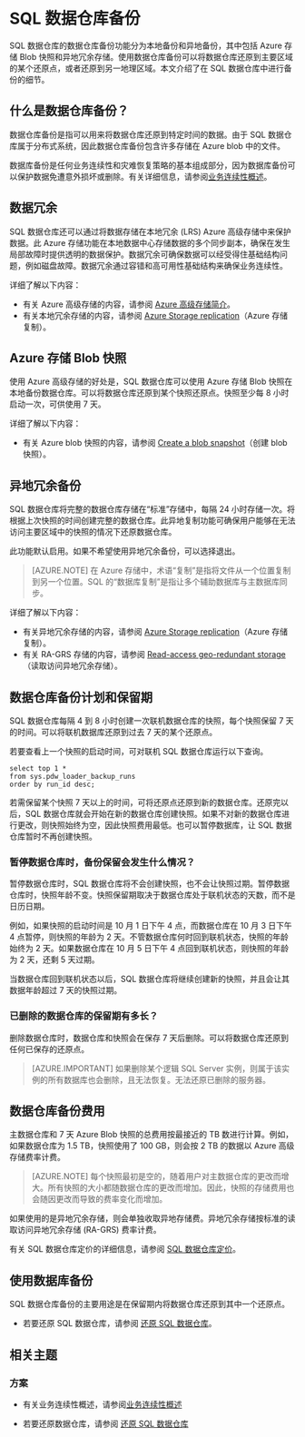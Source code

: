 <properties
   pageTitle="SQL 数据仓库备份 | Azure"
   description="了解 SQL 数据仓库的内置数据库备份，该功能可以将 Azure SQL 数据仓库还原到某个还原点或另一地理区域。"
   services="sql-data-warehouse"
   documentationCenter=""
   authors="lakshmi1812"
   manager="barbkess"
   editor="monicar"/>  


<tags
   ms.service="sql-data-warehouse"
   ms.devlang="NA"
   ms.topic="article"
   ms.tgt_pltfrm="NA"
   ms.workload="NA"
   ms.date="10/06/2016"
   wacn.date="10/31/2016"/>  


# SQL 数据仓库备份

SQL 数据仓库的数据仓库备份功能分为本地备份和异地备份，其中包括 Azure 存储 Blob 快照和异地冗余存储。使用数据仓库备份可以将数据仓库还原到主要区域的某个还原点，或者还原到另一地理区域。本文介绍了在 SQL 数据仓库中进行备份的细节。

## 什么是数据仓库备份？

数据仓库备份是指可以用来将数据仓库还原到特定时间的数据。由于 SQL 数据仓库属于分布式系统，因此数据仓库备份包含许多存储在 Azure blob 中的文件。

数据库备份是任何业务连续性和灾难恢复策略的基本组成部分，因为数据库备份可以保护数据免遭意外损坏或删除。有关详细信息，请参阅[业务连续性概述](/documentation/articles/sql-database-business-continuity/)。

## 数据冗余

SQL 数据仓库还可以通过将数据存储在本地冗余 (LRS) Azure 高级存储中来保护数据。此 Azure 存储功能在本地数据中心存储数据的多个同步副本，确保在发生局部故障时提供透明的数据保护。数据冗余可确保数据可以经受得住基础结构问题，例如磁盘故障。数据冗余通过容错和高可用性基础结构来确保业务连续性。

详细了解以下内容：

- 有关 Azure 高级存储的内容，请参阅 [Azure 高级存储简介](/documentation/articles/storage-premium-storage/)。
- 有关本地冗余存储的内容，请参阅 [Azure Storage replication](/documentation/articles/storage-redundancy/)（Azure 存储复制）。


## Azure 存储 Blob 快照

使用 Azure 高级存储的好处是，SQL 数据仓库可以使用 Azure 存储 Blob 快照在本地备份数据仓库。可以将数据仓库还原到某个快照还原点。快照至少每 8 小时启动一次，可供使用 7 天。

详细了解以下内容：

- 有关 Azure blob 快照的内容，请参阅 [Create a blob snapshot](/documentation/articles/storage-blob-snapshots/)（创建 blob 快照）。


## 异地冗余备份

SQL 数据仓库将完整的数据仓库存储在“标准”存储中，每隔 24 小时存储一次。将根据上次快照的时间创建完整的数据仓库。此异地复制功能可确保用户能够在无法访问主要区域中的快照的情况下还原数据仓库。

此功能默认启用。如果不希望使用异地冗余备份，可以选择退出。

>[AZURE.NOTE] 在 Azure 存储中，术语“复制”是指将文件从一个位置复制到另一个位置。SQL 的“数据库复制”是指让多个辅助数据库与主数据库同步。

详细了解以下内容：
- 有关异地冗余存储的内容，请参阅 [Azure Storage replication](/documentation/articles/storage-redundancy/)（Azure 存储复制）。
- 有关 RA-GRS 存储的内容，请参阅 [Read-access geo-redundant storage](/documentation/articles/storage-redundancy#read-access-geo-redundant-storage)（读取访问异地冗余存储）。

## 数据仓库备份计划和保留期

SQL 数据仓库每隔 4 到 8 小时创建一次联机数据仓库的快照，每个快照保留 7 天的时间。可以将联机数据库还原到过去 7 天的某个还原点。

若要查看上一个快照的启动时间，可对联机 SQL 数据仓库运行以下查询。


    select top 1 *
    from sys.pdw_loader_backup_runs 
    order by run_id desc;


若需保留某个快照 7 天以上的时间，可将还原点还原到新的数据仓库。还原完以后，SQL 数据仓库就会开始在新的数据仓库创建快照。如果不对新的数据仓库进行更改，则快照始终为空，因此快照费用最低。也可以暂停数据库，让 SQL 数据仓库暂时不再创建快照。


### 暂停数据仓库时，备份保留会发生什么情况？

暂停数据仓库时，SQL 数据仓库将不会创建快照，也不会让快照过期。暂停数据仓库时，快照年龄不变。快照保留期取决于数据仓库处于联机状态的天数，而不是日历日期。

例如，如果快照的启动时间是 10 月 1 日下午 4 点，而数据仓库在 10 月 3 日下午 4 点暂停，则快照的年龄为 2 天。不管数据仓库何时回到联机状态，快照的年龄始终为 2 天。如果数据仓库在 10 月 5 日下午 4 点回到联机状态，则快照的年龄为 2 天，还剩 5 天过期。

当数据仓库回到联机状态以后，SQL 数据仓库将继续创建新的快照，并且会让其数据年龄超过 7 天的快照过期。

### 已删除的数据仓库的保留期有多长？
删除数据仓库时，数据仓库和快照会在保存 7 天后删除。可以将数据仓库还原到任何已保存的还原点。

> [AZURE.IMPORTANT] 如果删除某个逻辑 SQL Server 实例，则属于该实例的所有数据库也会删除，且无法恢复。无法还原已删除的服务器。

## 数据仓库备份费用

主数据仓库和 7 天 Azure Blob 快照的总费用按最接近的 TB 数进行计算。例如，如果数据仓库为 1.5 TB，快照使用了 100 GB，则会按 2 TB 的数据以 Azure 高级存储费率计费。

>[AZURE.NOTE] 每个快照最初是空的，随着用户对主数据仓库的更改而增大。所有快照的大小都随数据仓库的更改而增加。因此，快照的存储费用也会随因更改而导致的费率变化而增加。

如果使用的是异地冗余存储，则会单独收取异地存储费。异地冗余存储按标准的读取访问异地冗余存储 (RA-GRS) 费率计费。

有关 SQL 数据仓库定价的详细信息，请参阅 [SQL 数据仓库定价](/pricing/details/sql-data-warehouse/)。

## 使用数据库备份

SQL 数据仓库备份的主要用途是在保留期内将数据仓库还原到其中一个还原点。

- 若要还原 SQL 数据仓库，请参阅 [还原 SQL 数据仓库](/documentation/articles/sql-data-warehouse-restore-database-overview)。


## 相关主题

### 方案

- 有关业务连续性概述，请参阅[业务连续性概述](/documentation/articles/sql-database-business-continuity)


<!-- ### Tasks -->


- 若要还原数据仓库，请参阅 [还原 SQL 数据仓库](/documentation/articles/sql-data-warehouse-restore-database-overview)

<!-- ### Tutorials -->

<!---HONumber=Mooncake_1024_2016-->
